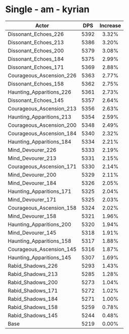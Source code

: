 # Single - am - kyrian
| Actor | DPS | Increase |
|---|:---:|:---:|
|Dissonant_Echoes_226|5392|3.32%|
|Dissonant_Echoes_213|5386|3.20%|
|Dissonant_Echoes_200|5379|3.08%|
|Dissonant_Echoes_184|5375|2.99%|
|Dissonant_Echoes_171|5369|2.88%|
|Courageous_Ascension_226|5363|2.77%|
|Dissonant_Echoes_158|5362|2.75%|
|Haunting_Apparitions_226|5361|2.73%|
|Dissonant_Echoes_145|5357|2.64%|
|Courageous_Ascension_213|5356|2.63%|
|Haunting_Apparitions_213|5354|2.59%|
|Courageous_Ascension_200|5348|2.49%|
|Courageous_Ascension_184|5340|2.32%|
|Haunting_Apparitions_184|5334|2.21%|
|Mind_Devourer_226|5333|2.19%|
|Mind_Devourer_213|5331|2.15%|
|Courageous_Ascension_171|5330|2.14%|
|Mind_Devourer_200|5329|2.11%|
|Mind_Devourer_184|5326|2.05%|
|Haunting_Apparitions_171|5325|2.04%|
|Mind_Devourer_171|5325|2.03%|
|Courageous_Ascension_158|5324|2.02%|
|Mind_Devourer_158|5321|1.96%|
|Haunting_Apparitions_200|5320|1.94%|
|Mind_Devourer_145|5318|1.91%|
|Haunting_Apparitions_158|5317|1.88%|
|Courageous_Ascension_145|5316|1.87%|
|Haunting_Apparitions_145|5307|1.69%|
|Rabid_Shadows_226|5293|1.43%|
|Rabid_Shadows_213|5285|1.28%|
|Rabid_Shadows_200|5273|1.04%|
|Rabid_Shadows_171|5272|1.02%|
|Rabid_Shadows_184|5271|1.00%|
|Rabid_Shadows_158|5259|0.78%|
|Rabid_Shadows_145|5244|0.48%|
|Base|5219|0.00%|
